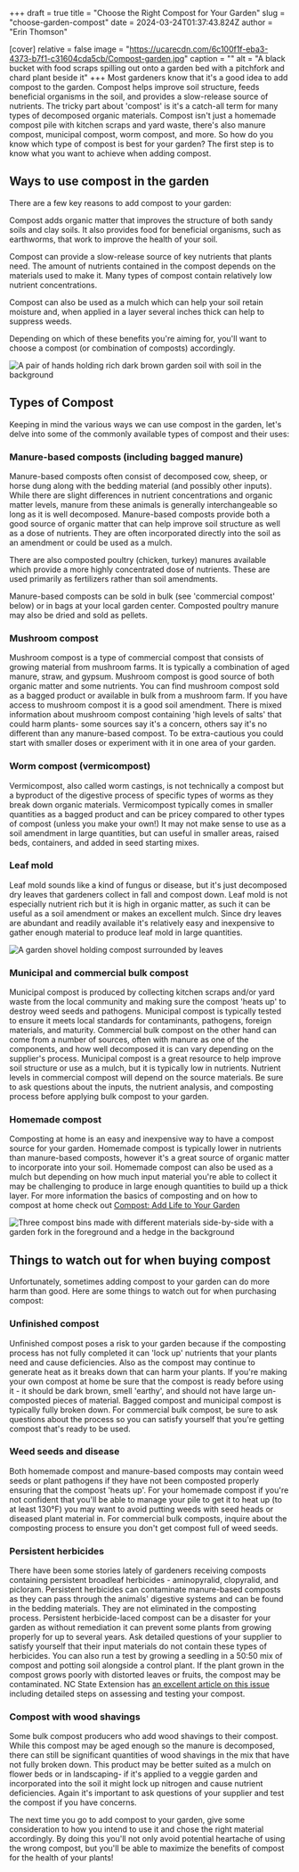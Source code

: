 +++
draft = true
title = "Choose the Right Compost for Your Garden"
slug = "choose-garden-compost"
date = 2024-03-24T01:37:43.824Z
author = "Erin Thomson"

[cover]
relative = false
image = "https://ucarecdn.com/6c100f1f-eba3-4373-b7f1-c31604cda5cb/Compost-garden.jpg"
caption = ""
alt = "A black bucket with food scraps spilling out onto a garden bed with a pitchfork and chard plant beside it"
+++
Most gardeners know that it's a good idea to add compost to the garden. Compost helps improve soil structure, feeds beneficial organisms in the soil, and provides a slow-release source of nutrients. The tricky part about 'compost' is it's a catch-all term for many types of decomposed organic materials. Compost isn't just a homemade compost pile with kitchen scraps and yard waste, there's also manure compost, municipal compost, worm compost, and more. So how do you know which type of compost is best for your garden? The first step is to know what you want to achieve when adding compost.[](https://blog.planter.garden/posts/compost-add-life-to-your-garden/)

## Ways to use compost in the garden

There are a few key reasons to add compost to your garden:

Compost adds organic matter that improves the structure of both sandy soils and clay soils. It also provides food for beneficial organisms, such as earthworms, that work to improve the health of your soil.

Compost can provide a slow-release source of key nutrients that plants need. The amount of nutrients contained in the compost depends on the materials used to make it. Many types of compost contain relatively low nutrient concentrations.

Compost can also be used as a mulch which can help your soil retain moisture and, when applied in a layer several inches thick can help to suppress weeds.

Depending on which of these benefits you're aiming for, you'll want to choose a compost (or combination of composts) accordingly.

![A pair of hands holding rich dark brown garden soil with soil in the background](https://ucarecdn.com/7fe54792-0d51-499a-bf9b-980f7c00b709/Hands-with-soil.jpg)

## Types of Compost

Keeping in mind the various ways we can use compost in the garden, let's delve into some of the commonly available types of compost and their uses:

### Manure-based composts (including bagged manure)

Manure-based composts often consist of decomposed cow, sheep, or horse dung along with the bedding material (and possibly other inputs). While there are slight differences in nutrient concentrations and organic matter levels, manure from these animals is generally interchangeable so long as it is well decomposed. Manure-based composts provide both a good source of organic matter that can help improve soil structure as well as a dose of nutrients. They are often incorporated directly into the soil as an amendment or could be used as a mulch.

There are also composted poultry (chicken, turkey) manures available which provide a more highly concentrated dose of nutrients. These are used primarily as fertilizers rather than soil amendments.

Manure-based composts can be sold in bulk (see 'commercial compost' below) or in bags at your local garden center. Composted poultry manure may also be dried and sold as pellets.

### Mushroom compost

Mushroom compost is a type of commercial compost that consists of growing material from mushroom farms. It is typically a combination of aged manure, straw, and gypsum. Mushroom compost is good source of both organic matter and some nutrients. You can find mushroom compost sold as a bagged product or available in bulk from a mushroom farm. If you have access to mushroom compost it is a good soil amendment. There is mixed information about mushroom compost containing 'high levels of salts' that could harm plants- some sources say it's a concern, others say it's no different than any manure-based compost. To be extra-cautious you could start with smaller doses or experiment with it in one area of your garden.

### Worm compost (vermicompost)

Vermicompost, also called worm castings, is not technically a compost but a byproduct of the digestive process of specific types of worms as they break down organic materials. Vermicompost typically comes in smaller quantities as a bagged product and can be pricey compared to other types of compost (unless you make your own!) It may not make sense to use as a soil amendment in large quantities, but can useful in smaller areas, raised beds, containers, and added in seed starting mixes.

### Leaf mold

Leaf mold sounds like a kind of fungus or disease, but it's just decomposed dry leaves that gardeners collect in fall and compost down. Leaf mold is not especially nutrient rich but it is high in organic matter, as such it can be useful as a soil amendment or makes an excellent mulch. Since dry leaves are abundant and readily available it's relatively easy and inexpensive to gather enough material to produce leaf mold in large quantities.

![A garden shovel holding compost surrounded by leaves](https://ucarecdn.com/306722b4-de74-4c8c-97e1-35bf61bf65e7/Leaf-compost.jpg)

### Municipal and commercial bulk compost

Municipal compost is produced by collecting kitchen scraps and/or yard waste from the local community and making sure the compost 'heats up' to destroy weed seeds and pathogens. Municipal compost is typically tested to ensure it meets local standards for contaminants, pathogens, foreign materials, and maturity. Commercial bulk compost on the other hand can come from a number of sources, often with manure as one of the components, and how well decomposed it is can vary depending on the supplier's process. Municipal compost is a great resource to help improve soil structure or use as a mulch, but it is typically low in nutrients. Nutrient levels in commercial compost will depend on the source materials. Be sure to ask questions about the inputs, the nutrient analysis, and composting process before applying bulk compost to your garden.

### Homemade compost

Composting at home is an easy and inexpensive way to have a compost source for your garden. Homemade compost is typically lower in nutrients than manure-based composts, however it's a great source of organic matter to incorporate into your soil. Homemade compost can also be used as a mulch but depending on how much input material you're able to collect it may be challenging to produce in large enough quantities to build up a thick layer. For more information the basics of composting and on how to compost at home check out [Compost: Add Life to Your Garden](https://blog.planter.garden/posts/compost-add-life-to-your-garden/)

![Three compost bins made with different materials side-by-side with a garden fork in the foreground and a hedge in the background](https://ucarecdn.com/45d916c3-82f1-4c36-8335-fb5a10b5ba49/Home-compost-bins.jpg)

## Things to watch out for when buying compost

Unfortunately, sometimes adding compost to your garden can do more harm than good. Here are some things to watch out for when purchasing compost:

### Unfinished compost

Unfinished compost poses a risk to your garden because if the composting process has not fully completed it can 'lock up' nutrients that your plants need and cause deficiencies. Also as the compost may continue to generate heat as it breaks down that can harm your plants. If you're making your own compost at home be sure that the compost is ready before using it - it should be dark brown, smell 'earthy', and should not have large un-composted pieces of material. Bagged compost and municipal compost is typically fully broken down. For commercial bulk compost, be sure to ask questions about the process so you can satisfy yourself that you're getting compost that's ready to be used. 

### Weed seeds and disease

Both homemade compost and manure-based composts may contain weed seeds or plant pathogens if they have not been composted properly ensuring that the compost 'heats up'. For your homemade compost if you're not confident that you'll be able to manage your pile to get it to heat up (to at least 130°F) you may want to avoid putting weeds with seed heads or diseased plant material in. For commercial bulk composts, inquire about the composting process to ensure you don't get compost full of weed seeds.

### Persistent herbicides

There have been some stories lately of gardeners receiving composts containing persistent broadleaf herbicides - aminopyralid, clopyralid, and picloram. Persistent herbicides can contaminate manure-based composts as they can pass through the animals' digestive systems and can be found in the bedding materials. They are not eliminated in the composting process. Persistent herbicide-laced compost can be a disaster for your garden as without remediation it can prevent some plants from growing properly for up to several years. Ask detailed questions of your supplier to satisfy yourself that their input materials do not contain these types of herbicides. You can also run a test by growing a seedling in a 50:50 mix of compost and potting soil alongside a control plant. If the plant grown in the compost grows poorly with distorted leaves or fruits, the compost may be contaminated. NC State Extension has [an excellent article on this issue](https://content.ces.ncsu.edu/herbicide-carryover) including detailed steps on assessing and testing your compost.

### Compost with wood shavings

Some bulk compost producers who add wood shavings to their compost. While this compost may be aged enough so the manure is decomposed, there can still be significant quantities of wood shavings in the mix that have not fully broken down. This product may be better suited as a mulch on flower beds or in landscaping- if it's applied to a veggie garden and incorporated into the soil it might lock up nitrogen and cause nutrient deficiencies. Again it's important to ask questions of your supplier and test the compost if you have concerns.

The next time you go to add compost to your garden, give some consideration to how you intend to use it and chose the right material accordingly. By doing this you'll not only avoid potential heartache of using the wrong compost, but you'll be able to maximize the benefits of compost for the health of your plants!
